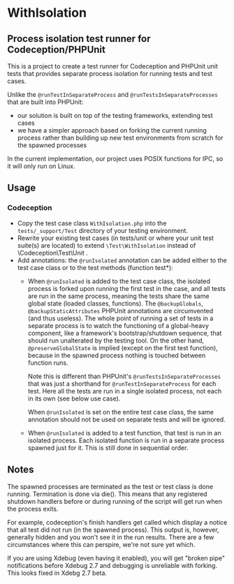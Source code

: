 # WithIsolation

## Process isolation test runner for Codeception/PHPUnit

This is a project to create a test runner for Codeception and PHPUnit unit 
tests that provides separate process isolation for running tests and test 
cases.

Unlike the `@runTestInSeparateProcess` and `@runTestsInSeparateProcesses` that are
built into PHPUnit: 
- our solution is built on top of the testing frameworks, extending test cases
- we have a simpler approach based on forking the current running process 
rather than building up new test environments from scratch for the spawned
processes

In the current implementation, our project uses POSIX functions for IPC, so it
will only run on Linux.

## Usage

### Codeception

- Copy the test case class `WithIsolation.php` into the `tests/_support/Test`
directory of your testing environment.
- Rewrite your existing test cases (in tests/unit or where your unit test 
suite(s) are located) to extend `\Test\WithIsolation` instead of 
\Codeception\Test\Unit .
- Add annotations: the `@runIsolated` annotation can be added either to the test
case class or to the test methods (function test*):
  - When `@runIsolated` is added to the test case class, the isolated process is
  forked upon running the first test in the case, and all tests are run in the
  same process, meaning the tests share the same global state (loaded classes,
  functions). The `@backupGlobals`, `@backupStaticAttributes` PHPUnit annotations
  are circumvented (and thus useless). The whole point of running a set of 
  tests in a separate process is to watch the functioning of a global-heavy
  component, like a framework's bootstrap/shutdown sequence, that should run
  unalterated by the testing tool. On the other hand, `@preserveGlobalState` is 
  implied (except on the first test function), because in the spawned process
  nothing is touched between function runs.
  
    Note this is different than PHPUnit's `@runTestsInSeparateProcesses` that was
    just a shorthand for `@runTestInSeparateProcess` for each test. Here all the
    tests are run in a single isolated process, not each in its own (see below
    use case).
  
    When `@runIsolated` is set on the entire test case class, the same annotation
    should not be used on separate tests and will be ignored.
  
  - When `@runIsolated` is added to a test function, that test is run in an
  isolated process. Each isolated function is run in a separate process spawned
  just for it. This is still done in sequential order.
  
## Notes

The spawned processes are terminated as the test or test class is done running.
Termination is done via die(). This means that any registered shutdown handlers
before or during running of the script will get run when the process exits.

For example, codeception's finish handlers get called which display a notice 
that all test did not run (in the spawned process). This output is, however,
generally hidden and you won't see it in the run results. There are a few 
circumstances where this can perspire, we're not sure yet which.

If you are using Xdebug (even having it enabled), you will get "broken pipe"
notifications before Xdebug 2.7 and debugging is unreliable with forking. This
looks fixed in Xdebg 2.7 beta.